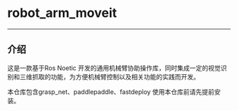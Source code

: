 # robot_arm_moveit
---

## 介绍
这是一款基于Ros Noetic 开发的通用机械臂协助操作库，同时集成一定的视觉识别和三维抓取的功能，为方便机械臂控制以及相关功能的实践而开发。

本仓库包含grasp_net、paddlepaddle、fastdeploy 使用本仓库前请先提前安装。

